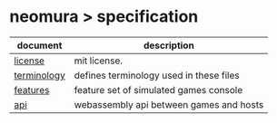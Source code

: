 # neomura > specification

| document                          | description                             |
| --------------------------------- | --------------------------------------- |
| [license](./license.md)           | mit license.                            |
| [terminology](./terminology.md)   | defines terminology used in these files |
| [features](./features.md)         | feature set of simulated games console  |
| [api](./api.md)                   | webassembly api between games and hosts |
